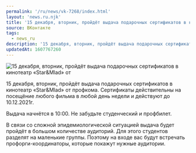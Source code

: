 ```yaml
---
permalink: '/ru/news/vk-7268/index.html'
layout: 'news.ru.njk'
title: '15 декабря, вторник, пройдёт выдача подарочных сертификатов в кинотеатр «Star&Mlad» от профкома'
source: ВКонтакте
tags:
  - news_ru
description: '15 декабря, вторник, пройдёт выдача подарочных сертификатов в кинотеатр «Star&Mlad» от'
updatedAt: 1607767260
---
```

![15 декабря, вторник, пройдёт выдача подарочных сертификатов в кинотеатр «Star&Mlad» от](https://sun9-25.userapi.com/impg/PHPEPa-Zk97SM7OnDn9xc4dJhJjfitEHleStzw/FLS77hLF3ec.jpg?size=1280x861&quality=96&sign=93a440914cf4582321fe96ecbe2bf4ec&c_uniq_tag=-i2qAqOxqnAvwJ5Age6jNLKA2LTt9RTJqiWRFDYKkh8&type=album)

15 декабря, вторник, пройдёт выдача подарочных сертификатов в кинотеатр «Star&Mlad» от профкома. Сертификаты действительны на посещёние любого фильма в любой день недели и действуют до 10.12.2021г.

Выдача начнётся в 10:00. Не забудьте студенческий и профбилет.

В связи со сложной эпидемиологической ситуацией выдача будет пройдёт в большом количестве аудиторий. Для этого студентов разделят на маленькие группы. Поэтому на входе вас будут встречать профорги-координаторы, которые покажут нужные аудитории.
